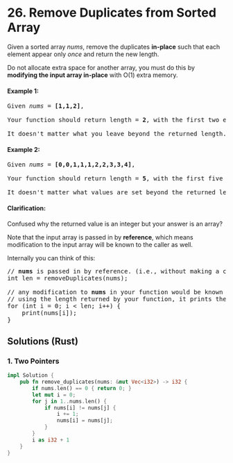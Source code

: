 # 26. Remove Duplicates from Sorted Array
Given a sorted array *nums*, remove the duplicates **in-place** such that each element appear only *once* and return the new length.

Do not allocate extra space for another array, you must do this by **modifying the input array in-place** with O(1) extra memory.

#### Example 1:
<pre>
Given <em>nums</em> = <strong>[1,1,2]</strong>,

Your function should return length = <strong>2</strong>, with the first two elements of <em>nums</em> being <strong>1</strong> and <strong>2</strong> respectively.

It doesn't matter what you leave beyond the returned length.
</pre>

#### Example 2:
<pre>
Given <em>nums</em> = <strong>[0,0,1,1,1,2,2,3,3,4]</strong>,

Your function should return length = <strong>5</strong>, with the first five elements of <em>nums</em> being modified to <strong>0</strong>, <strong>1</strong>, <strong>2</strong>, <strong>3</strong>, and <strong>4</strong> respectively.

It doesn't matter what values are set beyond the returned length.
</pre>

#### Clarification:
Confused why the returned value is an integer but your answer is an array?

Note that the input array is passed in by **reference**, which means modification to the input array will be known to the caller as well.

Internally you can think of this:
<pre>
// <strong>nums</strong> is passed in by reference. (i.e., without making a copy)
int len = removeDuplicates(nums);

// any modification to <strong>nums</strong> in your function would be known by the caller.
// using the length returned by your function, it prints the first <strong>len</strong> elements.
for (int i = 0; i < len; i++) {
    print(nums[i]);
}
</pre>

## Solutions (Rust)

### 1. Two Pointers
```Rust
impl Solution {
    pub fn remove_duplicates(nums: &mut Vec<i32>) -> i32 {
        if nums.len() == 0 { return 0; }
        let mut i = 0;
        for j in 1..nums.len() {
            if nums[i] != nums[j] {
                i += 1;
                nums[i] = nums[j];
            }
        }
        i as i32 + 1
    }
}
```
